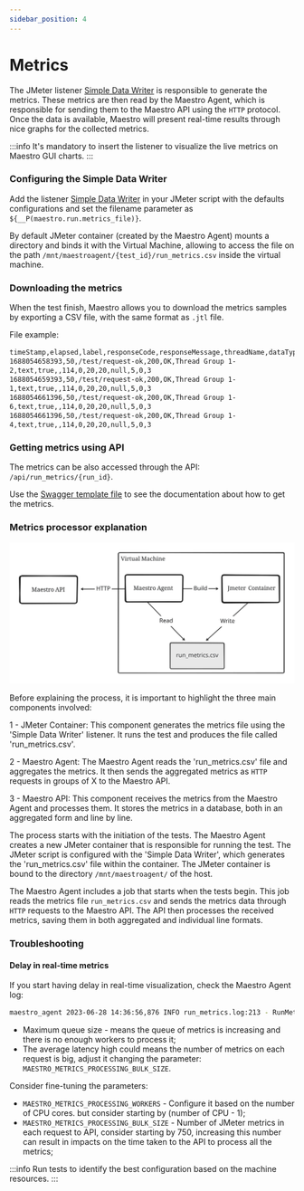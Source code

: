```yaml
---
sidebar_position: 4
---
```


# Metrics

The JMeter listener [Simple Data Writer](https://jmeter.apache.org/usermanual/component_reference.html#Simple_Data_Writer) is responsible to generate the metrics. These metrics are then read by the Maestro Agent, which is responsible for sending them to the Maestro API using the `HTTP` protocol. Once the data is available, Maestro will present real-time results through nice graphs for the collected metrics.

:::info
It's mandatory to insert the listener to visualize the live metrics on Maestro GUI charts.
:::

### Configuring the Simple Data Writer

Add the listener [Simple Data Writer](https://jmeter.apache.org/usermanual/component_reference.html#Simple_Data_Writer) in your JMeter script with the defaults configurations and set the filename parameter as `${__P(maestro.run.metrics_file)}`.

By default JMeter container (created by the Maestro Agent) mounts a directory and binds it with the Virtual Machine, allowing to access the file on the path `/mnt/maestroagent/{test_id}/run_metrics.csv` inside the virtual machine.

### Downloading the metrics

When the test finish, Maestro allows you to download the metrics samples by exporting a CSV file, with the same format as `.jtl` file.

File example:

```csv
timeStamp,elapsed,label,responseCode,responseMessage,threadName,dataType,success,failureMessage,bytes,sentBytes,grpThreads,allThreads,URL,Latency,IdleTime,Connect
1688054658393,50,/test/request-ok,200,OK,Thread Group 1-2,text,true,,114,0,20,20,null,5,0,3
1688054659393,50,/test/request-ok,200,OK,Thread Group 1-1,text,true,,114,0,20,20,null,5,0,3
1688054661396,50,/test/request-ok,200,OK,Thread Group 1-6,text,true,,114,0,20,20,null,5,0,3
1688054661396,50,/test/request-ok,200,OK,Thread Group 1-4,text,true,,114,0,20,20,null,5,0,3
```

### Getting metrics using API

The metrics can be also accessed through the API: `/api/run_metrics/{run_id}`.

Use the [Swagger template file](https://github.com/Farfetch/maestro/blob/master/web/api/maestro_api/swagger/template.yml) to see the documentation about how to get the metrics.

### Metrics processor explanation

![Metrics Flow](../assets/getting_started/metrics_flow.svg)

Before explaining the process, it is important to highlight the three main components involved:

1 - JMeter Container: This component generates the metrics file using the 'Simple Data Writer' listener. It runs the test and produces the file called 'run_metrics.csv'.

2 - Maestro Agent: The Maestro Agent reads the 'run_metrics.csv' file and aggregates the metrics. It then sends the aggregated metrics as `HTTP` requests in groups of X to the Maestro API.

3 - Maestro API: This component receives the metrics from the Maestro Agent and processes them. It stores the metrics in a database, both in an aggregated form and line by line.

The process starts with the initiation of the tests. The Maestro Agent creates a new JMeter container that is responsible for running the test. The JMeter script is configured with the 'Simple Data Writer', which generates the 'run_metrics.csv' file within the container. The JMeter container is bound to the directory `/mnt/maestroagent/` of the host.

The Maestro Agent includes a job that starts when the tests begin. This job reads the metrics file `run_metrics.csv` and sends the metrics data through `HTTP` requests to the Maestro API. The API then processes the received metrics, saving them in both aggregated and individual line formats.

### Troubleshooting

#### Delay in real-time metrics

If you start having delay in real-time visualization, check the Maestro Agent log:

```bash
maestro_agent 2023-06-28 14:36:56,876 INFO run_metrics.log:213 - RunMetricsDiagnostic: {'total_metrics_sent': 35467, 'max_queue_size': 0, 'send_metrics_latency_ms_avg': 337.28}
```

- Maximum queue size - means the queue of metrics is increasing and there is no enough workers to process it;
- The average latency high could means the number of metrics on each request is big, adjust it changing the parameter: `MAESTRO_METRICS_PROCESSING_BULK_SIZE`.

Consider fine-tuning the parameters:

- `MAESTRO_METRICS_PROCESSING_WORKERS` - Configure it based on the number of CPU cores. but consider starting by (number of CPU - 1);
- `MAESTRO_METRICS_PROCESSING_BULK_SIZE` - Number of JMeter metrics in each request to API, consider starting by 750, increasing this number can result in impacts on the time taken to the API to process all the metrics;

:::info
Run tests to identify the best configuration based on the machine resources.
:::
